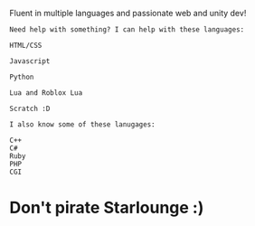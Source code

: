 Fluent in multiple languages and passionate web and unity dev!
```
Need help with something? I can help with these languages:

HTML/CSS

Javascript

Python

Lua and Roblox Lua

Scratch :D
```
```
I also know some of these lanugages:

C++
C#
Ruby
PHP
CGI
```
# Don't pirate Starlounge :)
